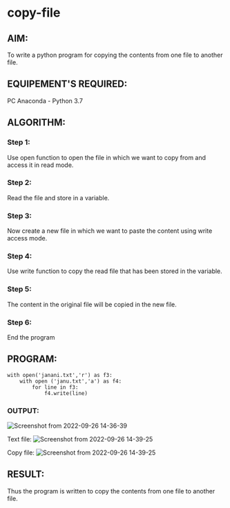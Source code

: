 # copy-file
## AIM:
To write a python program for copying the contents from one file to another file.
## EQUIPEMENT'S REQUIRED: 
PC
Anaconda - Python 3.7
## ALGORITHM: 
### Step 1:
Use open function to open the file in which we want to copy from and access it in read mode.

### Step 2: 
Read the file and store in a variable.

### Step 3: 
Now create a new file in which we want to paste the content using write access mode.

### Step 4:  
Use write function to copy the read file that has been stored in the variable.

### Step 5: 
The content in the original file will be copied in the new file.

### Step 6: 
End the program

## PROGRAM:
```
with open('janani.txt','r') as f3:
    with open ('janu.txt','a') as f4:
        for line in f3:
            f4.write(line)
```            

### OUTPUT:
![Screenshot from 2022-09-26 14-36-39](https://user-images.githubusercontent.com/113497333/192240077-0b9ac470-69d6-4569-b5a0-25709e3f0473.png)

Text file:
![Screenshot from 2022-09-26 14-39-25](https://user-images.githubusercontent.com/113497333/192240127-0aa9a7e9-6fd7-4bb7-bde2-ea4687469c63.png)

Copy file:
![Screenshot from 2022-09-26 14-39-25](https://user-images.githubusercontent.com/113497333/192676873-c1fbeb80-e646-41ba-aaab-766281b90854.png)



## RESULT:
Thus the program is written to copy the contents from one file to another file.
